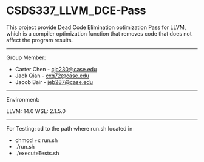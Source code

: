 # CSDS337_LLVM_DCE-Pass

This project provide Dead Code Elimination optimization Pass for LLVM, which is a compiler optimization function that removes code that does not affect the program results.


---
Group Member:
- Carter Chen - cjc230@case.edu
- Jack Qian - cxq72@case.edu
- Jacob Bair - jeb287@case.edu

---

Environment:

LLVM: 14.0
WSL: 2.1.5.0

---
For Testing:
cd to the path where run.sh located in
- chmod +x run.sh
- ./run.sh
- ./executeTests.sh

